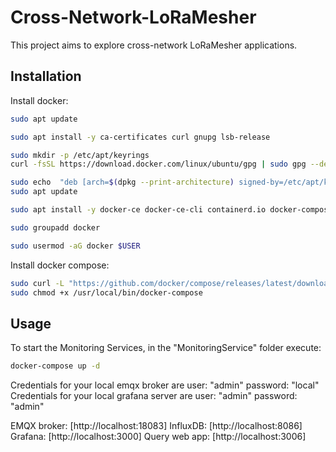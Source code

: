 # Cross-Network-LoRaMesher

This project aims to explore cross-network LoRaMesher applications.

## Installation

Install docker:

```bash
sudo apt update

sudo apt install -y ca-certificates curl gnupg lsb-release

sudo mkdir -p /etc/apt/keyrings
curl -fsSL https://download.docker.com/linux/ubuntu/gpg | sudo gpg --dearmor -o /etc/apt/keyrings/docker.gpg

sudo echo  "deb [arch=$(dpkg --print-architecture) signed-by=/etc/apt/keyrings/docker.gpg] https://download.docker.com/linux/ubuntu  $(lsb_release -cs) stable" | sudo tee /etc/apt/sources.list.d/docker.list > /dev/null
sudo apt update

sudo apt install -y docker-ce docker-ce-cli containerd.io docker-compose-plugin

sudo groupadd docker

sudo usermod -aG docker $USER
```

Install docker compose:

```bash
sudo curl -L "https://github.com/docker/compose/releases/latest/download/docker-compose-$(uname -s)-$(uname -m)" -o /usr/local/bin/docker-compose
sudo chmod +x /usr/local/bin/docker-compose
```

## Usage


To start the Monitoring Services, in the "MonitoringService" folder execute:

```bash
docker-compose up -d
```
Credentials for your local emqx broker are user: "admin" password: "local"
Credentials for your local grafana server are user: "admin" password: "admin"

EMQX broker: [http://localhost:18083]
InfluxDB: [http://localhost:8086]
Grafana: [http://localhost:3000]
Query web app: [http://localhost:3006]
